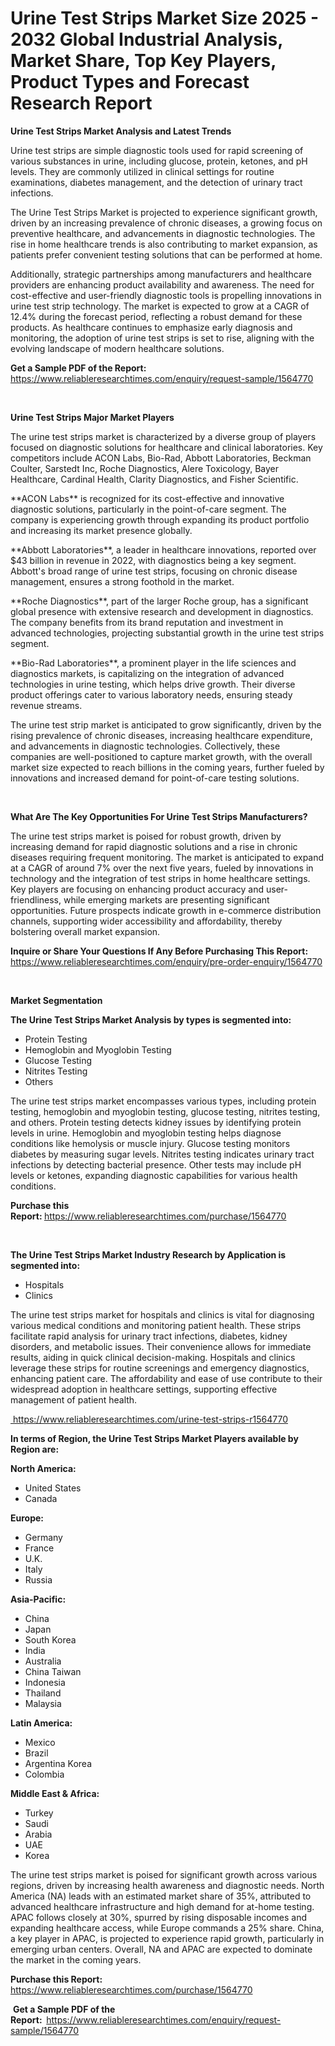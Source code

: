 <p><h1>Urine Test Strips Market Size 2025 - 2032 Global Industrial Analysis, Market Share, Top Key Players, Product Types and Forecast Research Report</h1></p><p><strong>Urine Test Strips Market Analysis and Latest Trends</strong></p>
<p><p>Urine test strips are simple diagnostic tools used for rapid screening of various substances in urine, including glucose, protein, ketones, and pH levels. They are commonly utilized in clinical settings for routine examinations, diabetes management, and the detection of urinary tract infections.</p><p>The Urine Test Strips Market is projected to experience significant growth, driven by an increasing prevalence of chronic diseases, a growing focus on preventive healthcare, and advancements in diagnostic technologies. The rise in home healthcare trends is also contributing to market expansion, as patients prefer convenient testing solutions that can be performed at home. </p><p>Additionally, strategic partnerships among manufacturers and healthcare providers are enhancing product availability and awareness. The need for cost-effective and user-friendly diagnostic tools is propelling innovations in urine test strip technology. The market is expected to grow at a CAGR of 12.4% during the forecast period, reflecting a robust demand for these products. As healthcare continues to emphasize early diagnosis and monitoring, the adoption of urine test strips is set to rise, aligning with the evolving landscape of modern healthcare solutions.</p></p>
<p><strong>Get a Sample PDF of the Report:&nbsp;</strong> <a href="https://www.reliableresearchtimes.com/enquiry/request-sample/1564770?utm_campaign=3056&utm_medium=2&utm_source=Github&utm_content=ia&utm_term=13042025&utm_id=urine-test-strips">https://www.reliableresearchtimes.com/enquiry/request-sample/1564770</a></p>
<p>&nbsp;</p>
<p><strong>Urine Test Strips Major Market Players</strong></p>
<p><p>The urine test strips market is characterized by a diverse group of players focused on diagnostic solutions for healthcare and clinical laboratories. Key competitors include ACON Labs, Bio-Rad, Abbott Laboratories, Beckman Coulter, Sarstedt Inc, Roche Diagnostics, Alere Toxicology, Bayer Healthcare, Cardinal Health, Clarity Diagnostics, and Fisher Scientific.</p><p>**ACON Labs** is recognized for its cost-effective and innovative diagnostic solutions, particularly in the point-of-care segment. The company is experiencing growth through expanding its product portfolio and increasing its market presence globally. </p><p>**Abbott Laboratories**, a leader in healthcare innovations, reported over $43 billion in revenue in 2022, with diagnostics being a key segment. Abbott's broad range of urine test strips, focusing on chronic disease management, ensures a strong foothold in the market.</p><p>**Roche Diagnostics**, part of the larger Roche group, has a significant global presence with extensive research and development in diagnostics. The company benefits from its brand reputation and investment in advanced technologies, projecting substantial growth in the urine test strips segment.</p><p>**Bio-Rad Laboratories**, a prominent player in the life sciences and diagnostics markets, is capitalizing on the integration of advanced technologies in urine testing, which helps drive growth. Their diverse product offerings cater to various laboratory needs, ensuring steady revenue streams.</p><p>The urine test strip market is anticipated to grow significantly, driven by the rising prevalence of chronic diseases, increasing healthcare expenditure, and advancements in diagnostic technologies. Collectively, these companies are well-positioned to capture market growth, with the overall market size expected to reach billions in the coming years, further fueled by innovations and increased demand for point-of-care testing solutions.</p></p>
<p>&nbsp;</p>
<p><strong>What Are The Key Opportunities For Urine Test Strips Manufacturers?</strong></p>
<p><p>The urine test strips market is poised for robust growth, driven by increasing demand for rapid diagnostic solutions and a rise in chronic diseases requiring frequent monitoring. The market is anticipated to expand at a CAGR of around 7% over the next five years, fueled by innovations in technology and the integration of test strips in home healthcare settings. Key players are focusing on enhancing product accuracy and user-friendliness, while emerging markets are presenting significant opportunities. Future prospects indicate growth in e-commerce distribution channels, supporting wider accessibility and affordability, thereby bolstering overall market expansion.</p></p>
<p><strong>Inquire or Share Your Questions If Any Before Purchasing This Report:</strong> <a href="https://www.reliableresearchtimes.com/enquiry/pre-order-enquiry/1564770?utm_campaign=3056&utm_medium=2&utm_source=Github&utm_content=ia&utm_term=13042025&utm_id=urine-test-strips">https://www.reliableresearchtimes.com/enquiry/pre-order-enquiry/1564770</a></p>
<p>&nbsp;</p>
<p><strong>Market Segmentation</strong></p>
<p><strong>The Urine Test Strips Market Analysis by types is segmented into:</strong></p>
<p><ul><li>Protein Testing</li><li>Hemoglobin and Myoglobin Testing</li><li>Glucose Testing</li><li>Nitrites Testing</li><li>Others</li></ul></p>
<p><p>The urine test strips market encompasses various types, including protein testing, hemoglobin and myoglobin testing, glucose testing, nitrites testing, and others. Protein testing detects kidney issues by identifying protein levels in urine. Hemoglobin and myoglobin testing helps diagnose conditions like hemolysis or muscle injury. Glucose testing monitors diabetes by measuring sugar levels. Nitrites testing indicates urinary tract infections by detecting bacterial presence. Other tests may include pH levels or ketones, expanding diagnostic capabilities for various health conditions.</p></p>
<p><strong>Purchase this Report:&nbsp;</strong><a href="https://www.reliableresearchtimes.com/purchase/1564770?utm_campaign=3056&utm_medium=2&utm_source=Github&utm_content=ia&utm_term=13042025&utm_id=urine-test-strips">https://www.reliableresearchtimes.com/purchase/1564770</a></p>
<p>&nbsp;</p>
<p><strong>The Urine Test Strips Market Industry Research by Application is segmented into:</strong></p>
<p><ul><li>Hospitals</li><li>Clinics</li></ul></p>
<p><p>The urine test strips market for hospitals and clinics is vital for diagnosing various medical conditions and monitoring patient health. These strips facilitate rapid analysis for urinary tract infections, diabetes, kidney disorders, and metabolic issues. Their convenience allows for immediate results, aiding in quick clinical decision-making. Hospitals and clinics leverage these strips for routine screenings and emergency diagnostics, enhancing patient care. The affordability and ease of use contribute to their widespread adoption in healthcare settings, supporting effective management of patient health.</p></p>
<p><a href="https://www.reliableresearchtimes.com/urine-test-strips-r1564770?utm_campaign=3056&utm_medium=2&utm_source=Github&utm_content=ia&utm_term=13042025&utm_id=urine-test-strips">&nbsp;https://www.reliableresearchtimes.com/urine-test-strips-r1564770</a></p>
<p><strong>In terms of Region, the Urine Test Strips Market Players available by Region are:</strong></p>
<p>
    <p> <strong> North America: </strong>
        <ul>
            <li>United States</li>
            <li>Canada</li>
        </ul>
        </p> 
    <p> <strong> Europe: </strong>
        <ul>
            <li>Germany</li>
            <li>France</li>
            <li>U.K.</li>
            <li>Italy</li>
            <li>Russia</li>
        </ul>
        </p> 
    <p> <strong> Asia-Pacific: </strong>
        <ul>
            <li>China</li>
            <li>Japan</li>
            <li>South Korea</li>
            <li>India</li>
            <li>Australia</li>
            <li>China Taiwan</li>
            <li>Indonesia</li>
            <li>Thailand</li>
            <li>Malaysia</li>
        </ul>
        </p> 
    <p> <strong> Latin America: </strong>
        <ul>
            <li>Mexico</li>
            <li>Brazil</li>
            <li>Argentina Korea</li>
            <li>Colombia</li>
        </ul>
        </p> 
    <p> <strong> Middle East & Africa: </strong>
        <ul>
            <li>Turkey</li>
            <li>Saudi</li>
            <li>Arabia</li>
            <li>UAE</li>
            <li>Korea</li>
        </ul>
    </p>
    </p>
<p><p>The urine test strips market is poised for significant growth across various regions, driven by increasing health awareness and diagnostic needs. North America (NA) leads with an estimated market share of 35%, attributed to advanced healthcare infrastructure and high demand for at-home testing. APAC follows closely at 30%, spurred by rising disposable incomes and expanding healthcare access, while Europe commands a 25% share. China, a key player in APAC, is projected to experience rapid growth, particularly in emerging urban centers. Overall, NA and APAC are expected to dominate the market in the coming years.</p></p>
<p><strong>Purchase this Report: </strong><a href="https://www.reliableresearchtimes.com/purchase/1564770?utm_campaign=3056&utm_medium=2&utm_source=Github&utm_content=ia&utm_term=13042025&utm_id=urine-test-strips">https://www.reliableresearchtimes.com/purchase/1564770</a></p>
<p>&nbsp;<strong>Get a Sample PDF of the Report:&nbsp;&nbsp;</strong><a href="https://www.reliableresearchtimes.com/enquiry/request-sample/1564770?utm_campaign=3056&utm_medium=2&utm_source=Github&utm_content=ia&utm_term=13042025&utm_id=urine-test-strips">https://www.reliableresearchtimes.com/enquiry/request-sample/1564770</a></p>
<p><strong></strong></p>
<p><p></p><p></p><p></p></p>